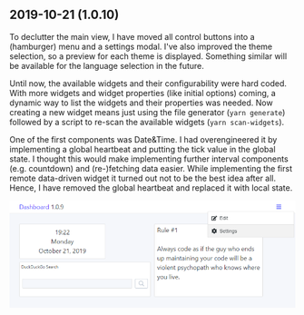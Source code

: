 ## 2019-10-21 (1.0.10)

To declutter the main view, I have moved all control buttons into a (hamburger) menu and a settings modal. I've also improved the theme selection, so a preview for each theme is displayed. Something similar will be available for the language selection in the future.

Until now, the available widgets and their configurability were hard coded. With more widgets and widget properties (like initial options) coming, a dynamic way to list the widgets and their properties was needed. Now creating a new widget means just using the file generator (`yarn generate`) followed by a script to re-scan the available widgets (`yarn scan-widgets`).

One of the first components was Date&Time. I had overengineered it by implementing a global heartbeat and putting the tick value in the global state. I thought this would make implementing further interval components (e.g. countdown) and (re-)fetching data easier. While implementing the first remote data-driven widget it turned out not to be the best idea after all. Hence, I have removed the global heartbeat and replaced it with local state.

![](../assets/img/1.0.10.png)
